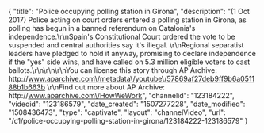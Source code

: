 {
    "title": "Police occupying polling station in Girona",
    "description": "(1 Oct 2017) Police acting on court orders entered a polling station in Girona, as polling has begun in a banned referendum on Catalonia's independence.\r\nSpain's Constitutional Court ordered the vote to be suspended and central authorities say it's illegal. \r\nRegional separatist leaders have pledged to hold it anyway, promising to declare independence if the \"yes\" side wins, and have called on 5.3 million eligible voters to cast ballots.\r\n\r\n\r\nYou can license this story through AP Archive: http:\/\/www.aparchive.com\/metadata\/youtube\/57869af27deb9ff9b6a051188b1b663b \r\nFind out more about AP Archive: http:\/\/www.aparchive.com\/HowWeWork",
    "channelid": "123184222",
    "videoid": "123186579",
    "date_created": "1507277228",
    "date_modified": "1508436473",
    "type": "captivate",
    "layout": "channelVideo",
    "url": "\/c1\/police-occupying-polling-station-in-girona\/123184222-123186579"
}